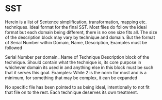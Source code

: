 # SST
Herein is a list of Sentence simplification, transformation, mapping etc. techniques. Ideal format for the final SST. Most files do follow the ideal format but each domain being different, there is no one size fits all. The size of the description block may vary by technique and domain. But the format of Serial Number within Domain, Name, Description, Examples must be followed


Serial Number per domain._Name of Technique
Description block of the technique. Should contain what the technique is, its core purpose in whichever domain its used in and anything else in this block must be such that it serves this goal. 
Examples: While 2 is the norm for most and is a minimum, for something that may be complex, it can be expanded

No specific file has been pointed to as being ideal, intentionally to not fit that file on to the rest. Each technique deserves its own treatment. 
